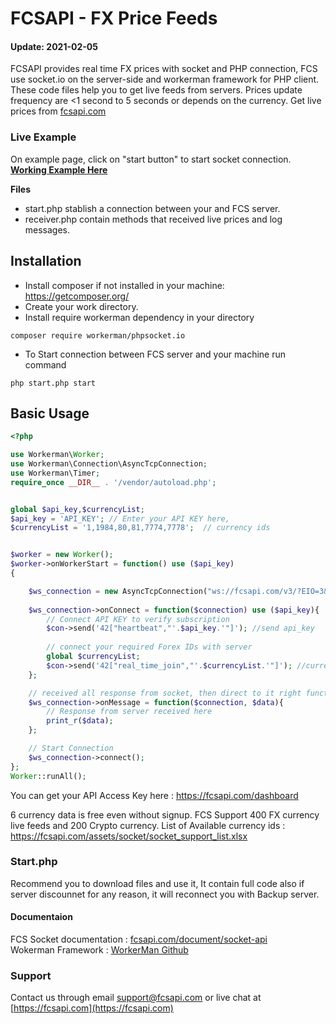 # FCSAPI - FX Price Feeds

#### Update: 2021-02-05

FCSAPI provides real time FX prices with socket and PHP connection, FCS use socket.io on the server-side and workerman framework for PHP client.  These code files help you to get live feeds from servers. Prices update frequency are <1 second to 5 seconds or depends on the currency. 
Get live prices from [fcsapi.com](https://fcsapi.com)

### Live Example
On example page, click on "start button" to start socket connection. <b> [Working Example Here](https://fcsapi.com/socket/v3/index.html)</b>

<b> Files </b>
* start.php stablish a connection between your and FCS server.
* receiver.php contain methods that received live prices and log messages.

## Installation

* Install composer if not installed in your machine: https://getcomposer.org/
* Create your work directory.
* Install require workerman dependency in your directory
````
composer require workerman/phpsocket.io
````
* To Start connection between FCS server and your machine run command
````
php start.php start
````

## Basic Usage

````php
<?php

use Workerman\Worker;
use Workerman\Connection\AsyncTcpConnection;
use Workerman\Timer;
require_once __DIR__ . '/vendor/autoload.php';


global $api_key,$currencyList;
$api_key = 'API_KEY'; // Enter your API KEY here,
$currencyList = '1,1984,80,81,7774,7778';  // currency ids


$worker = new Worker();
$worker->onWorkerStart = function() use ($api_key)
{

    $ws_connection = new AsyncTcpConnection("ws://fcsapi.com/v3/?EIO=3&transport=websocket");
    
    $ws_connection->onConnect = function($connection) use ($api_key){
        // Connect API KEY to verify subscription
        $con->send('42["heartbeat","'.$api_key.'"]'); //send api_key
        
        // connect your required Forex IDs with server
        global $currencyList;
        $con->send('42["real_time_join","'.$currencyList.'"]'); //currency list
    };

    // received all response from socket, then direct to it right function.
    $ws_connection->onMessage = function($connection, $data){
        // Response from server received here
        print_r($data);
    };

    // Start Connection
    $ws_connection->connect();
};
Worker::runAll();

````

You can get your API Access Key here : https://fcsapi.com/dashboard

6 currency data is free even without signup. FCS Support 400 FX currency live feeds and 200 Crypto currency.
List of Available currency ids : https://fcsapi.com/assets/socket/socket_support_list.xlsx


### Start.php 
Recommend you to download files and use it, It contain full code also if server discounnet for any reason, it will reconnect you with Backup server.

#### Documentaion
FCS Socket documentation : [fcsapi.com/document/socket-api](https://fcsapi.com/document/socket-api)
<br>Wokerman Framework : [WorkerMan Github](https://github.com/walkor/Workerman)

### Support
Contact us through email [support@fcsapi.com](mailto://support@fcsapi.com) or live chat at [https://fcsapi.com](https://fcsapi.com)
